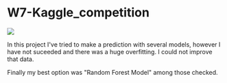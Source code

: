 # W7-Kaggle_competition

![](http://latfusa.com/media/uploads/2020/12/10/airbnb-678x381.jpg)

In this project I've tried to make a prediction with several models, however I have not suceeded and there was a huge overfitting. I could not improve that data.

Finally my best option was "Random Forest Model" among those checked.

